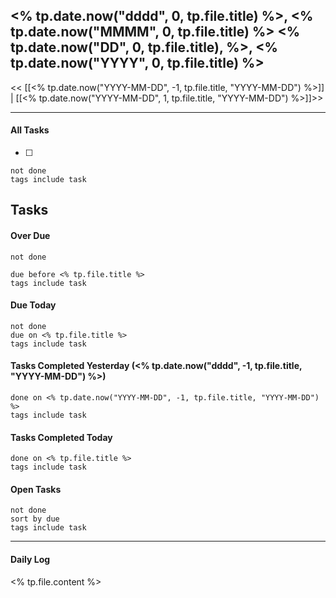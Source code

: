 ## <% tp.date.now("dddd", 0, tp.file.title) %>, <% tp.date.now("MMMM", 0, tp.file.title) %> <% tp.date.now("DD", 0, tp.file.title),  %>, <% tp.date.now("YYYY", 0, tp.file.title) %>

<< [[<% tp.date.now("YYYY-MM-DD", -1, tp.file.title, "YYYY-MM-DD") %>]] | [[<% tp.date.now("YYYY-MM-DD", 1, tp.file.title, "YYYY-MM-DD") %>]]>>

---

#### All Tasks
- [ ]
```tasks
not done
tags include task
```

## Tasks

#### Over Due
```tasks
not done

due before <% tp.file.title %>
tags include task
```

#### Due Today
```tasks
not done
due on <% tp.file.title %>
tags include task
```

#### Tasks Completed Yesterday (<% tp.date.now("dddd", -1, tp.file.title, "YYYY-MM-DD") %>)
```tasks
done on <% tp.date.now("YYYY-MM-DD", -1, tp.file.title, "YYYY-MM-DD") %>
tags include task
```

#### Tasks Completed Today
```tasks
done on <% tp.file.title %>
tags include task
```

#### Open Tasks
```tasks
not done
sort by due
tags include task
```

---


#### Daily Log
<% tp.file.content %>